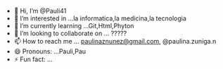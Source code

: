 - 👋 Hi, I’m @Pauli41
- 👀 I’m interested in ...la informatica,la medicina,la tecnologia
- 🌱 I’m currently learning ...Git,Html,Phyton
- 💞️ I’m looking to collaborate on ... ?????
- 📫 How to reach me ... paulinaznunez@gmail.com, @paulina.zuniga.n
- 😄 Pronouns: ...Pauli,Pau
- ⚡ Fun fact: ...

<!---
Pauli41/Pauli41 is a ✨ special ✨ repository because its `README.md` (this file) appears on your GitHub profile.
You can click the Preview link to take a look at your changes.
--->
